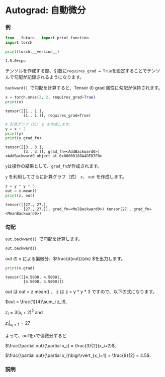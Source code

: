 # Autograd: 自動微分

### 例



```python
from __future__ import print_function
import torch

print(torch.__version__)
```

    1.5.0+cpu
    

テンソルを作成する際、引数に`requires_grad = True`を設定することでテンソルで勾配が記録されるようになります。

`backward() `で勾配を計算すると、Tensor の grad 属性に勾配が保持されます。


```python
x = torch.ones(2, 2, requires_grad=True)
print(x)
```

    tensor([[1., 1.],
            [1., 1.]], requires_grad=True)
    


```python
# 計算グラフ（式） y を作成します。
y = x + 2
print(y)
print(y.grad_fn)
```

    tensor([[3., 3.],
            [3., 3.]], grad_fn=<AddBackward0>)
    <AddBackward0 object at 0x00000188A4DFD7F0>
    

``y``は操作の結果として、``grad_fn``が作成されます。

`y` を利用してさらに計算グラフ（式） `z`、 `out` を作成します。


```python
z = y * y * 3
out = z.mean()
print(z, out)
```

    tensor([[27., 27.],
            [27., 27.]], grad_fn=<MulBackward0>) tensor(27., grad_fn=<MeanBackward0>)
    

### 勾配

`out.backward() `で勾配を計算します。


```python
out.backward()
```

out の x による偏微分、$\frac{d(out)}{dx} $を出力します。


```python
print(x.grad)
```

    tensor([[4.5000, 4.5000],
            [4.5000, 4.5000]])
    

out は out = z.mean() 、 z は z = y * y * 3 ですので、以下の式になります。

$out = \frac{1}{4}\sum_i z_i$,

$z_i = 3(x_i+2)^2$ and 

$z_i\bigr\rvert_{x_i=1} = 27$

よって、outをxで偏微分すると

$\frac{\partial out}{\partial x_i} = \frac{3}{2}(x_i+2)$, 

$\frac{\partial out}{\partial x_i}\bigr\rvert_{x_i=1} = \frac{9}{2} = 4.5$.



### 説明
